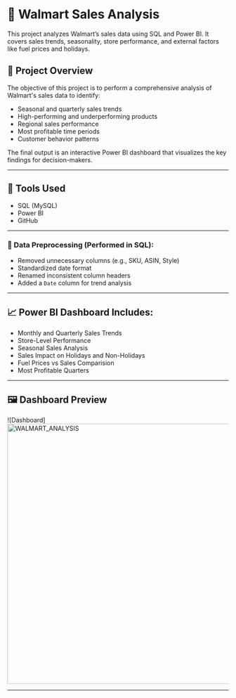 # 🛒 Walmart Sales Analysis

This project analyzes Walmart’s sales data using SQL and Power BI. It covers sales trends, seasonality, store performance, and external factors like fuel prices and holidays.

## 📌 Project Overview

The objective of this project is to perform a comprehensive analysis of Walmart's sales data to identify:
- Seasonal and quarterly sales trends
- High-performing and underperforming products
- Regional sales performance
- Most profitable time periods
- Customer behavior patterns

The final output is an interactive Power BI dashboard that visualizes the key findings for decision-makers.

---
## 🔧 Tools Used
- SQL (MySQL)
- Power BI
- GitHub

---
### 🔧 Data Preprocessing (Performed in SQL):
- Removed unnecessary columns (e.g., SKU, ASIN, Style)
- Standardized date format
- Renamed inconsistent column headers
- Added a `Date` column for trend analysis

---

## 📈 Power BI Dashboard Includes:
- Monthly and Quarterly Sales Trends
- Store-Level Performance
- Seasonal Sales Analysis
- Sales Impact on Holidays and Non-Holidays
- Fuel Prices vs Sales Comparision
- Most Profitable Quarters

---

## 🖼️ Dashboard Preview

![Dashboard]<img width="592" alt="WALMART_ANALYSIS" src="https://github.com/user-attachments/assets/416d5904-2e3e-4e9b-bf36-c7a460d42654" />


---
